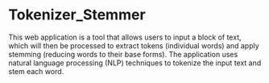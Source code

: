 # Tokenizer_Stemmer
This web application is a tool that allows users to input a block of text, which will then be processed to extract tokens (individual words) and apply stemming (reducing words to their base forms). The application uses natural language processing (NLP) techniques to tokenize the input text and stem each word.
